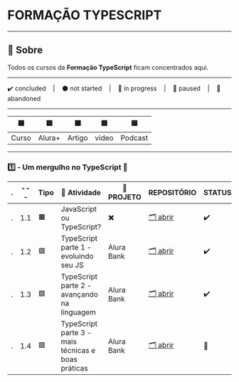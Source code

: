 # FORMAÇÃO TYPESCRIPT

---

## 📌 Sobre
  Todos os cursos da **Formação TypeScript** ficam concentrados aqui.

---

<p>
  ✔️ concluded &nbsp;&nbsp;&nbsp;|&nbsp;&nbsp;&nbsp;
  ⚫ not started &nbsp;&nbsp;&nbsp;|&nbsp;&nbsp;&nbsp;
  🔵 in progress &nbsp;&nbsp;&nbsp;|&nbsp;&nbsp;&nbsp;
  🔶 paused &nbsp;&nbsp;&nbsp;|&nbsp;&nbsp;&nbsp;
  🔴 abandoned 
</p>

---
| 🟪 | 🟦 | 🟫 | 🟥 | 🟨 |
| --- | --- | --- | --- | --- |
| Curso | Alura+ | Artigo | video | Podcast |

---

### 1️⃣ - Um mergulho no TypeScript 🚩
| . | --- | Tipo | 📘 Atividade | 🔗 PROJETO | REPOSITÓRIO | STATUS |
| --- | --- | --- | --- | --- | --- | --- |
| . | 1.1 | 🟫 | JavaScript ou TypeScript? | ✖️ | [🗂️ abrir](./JavaScriptOuTypeScript/) | ✔️ |
| . | 1.2 | 🟪 | TypeScript parte 1 - evoluindo seu JS | Alura Bank | [🗂️ abrir](./Typescript1EvoluindoSeuJS/) | ✔️ |
| . | 1.3 | 🟪 | TypeScript parte 2 - avançando na linguagem | Alura Bank | [🗂️ abrir](./Typescript2AvancandoNaLinguagem/) | ✔️ |
| . | 1.4 | 🟪 | TypeScript parte 3 - mais técnicas e boas práticas | Alura Bank | [🗂️ abrir](./Typescript3TecnicasBoasPraticas/) | 🔵 |


